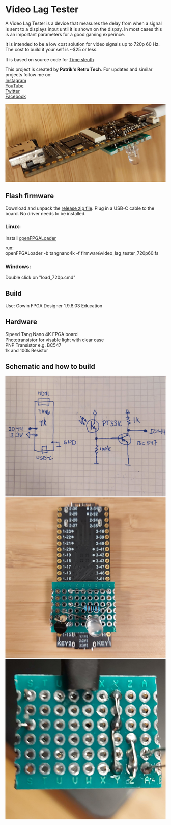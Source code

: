 # Video Lag Tester

A Video Lag Tester is a device that measures the delay from when a signal is sent to a displays input until it is shown on the dispay. In most cases this is an important parameters for a good gaming experince.

It is intended to be a low cost solution for video signals up to 720p 60 Hz. The cost to build it your self is ~$25 or less.

It is based on source code for [Time sleuth](https://github.com/chriz2600/time-sleuth)

This project is created by **Patrik's Retro Tech**. For updates and similar projects follow me on:\
[Instagram](https://www.instagram.com/patriksretrotech/)\
[YouTube](https://www.youtube.com/channel/UCaFWrgS4kNwspYCvaff0Wjg)\
[Twitter](https://twitter.com/patriksretrotec/)\
[Facebook](https://facebook.com/patriksretrotech)

![](images/device.jpg)

## Flash firmware
Download and unpack the [release zip file](https://github.com/pthalin/video_lag_tester/releases/latest/). Plug in a USB-C cable to the board. No driver needs to be installed.

### Linux:
Install [openFPGALoader](https://github.com/trabucayre/openFPGALoader)

run:\
openFPGALoader -b tangnano4k -f firmware\\video_lag_tester_720p60.fs

### Windows:
Double click on "load_720p.cmd"


## Build
Use: Gowin FPGA Designer 1.9.8.03 Education

## Hardware
Sipeed Tang Nano 4K FPGA board\
Phototransistor for visable light with clear case\
PNP Transistor e.g. BC547\
1k and 100k Resistor

## Schematic and how to build
![](images/schematics.jpg)
![](images/pcb_front.jpg)\
![](images/pcb_back.jpg)


